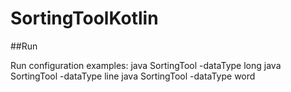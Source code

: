 # SortingToolKotlin

##Run

Run configuration examples:
java SortingTool -dataType long
java SortingTool -dataType line
java SortingTool -dataType word
